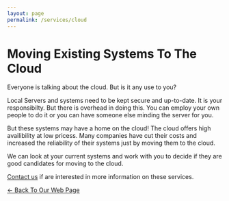 ```yaml
---
layout: page
permalink: /services/cloud
---
```


# Moving Existing Systems To The Cloud

Everyone is talking about the cloud. But is it any use to you?

Local Servers and systems need to be kept secure and up-to-date. It is your responsibilty. But there is
overhead in doing this. You can employ your own people to do it or you can have someone else minding the server for you.

But these systems may have a home on the cloud! The cloud offers high availibility at low pricess. Many companies
have cut their costs and increased the reliability of their systems just by moving them to the cloud.

We can look at your current systems and work with you to decide if they are good candidates for moving to the cloud.

[Contact us](../contact/) if are interested in more information on these services.


[<- Back To Our Web Page](../.)
